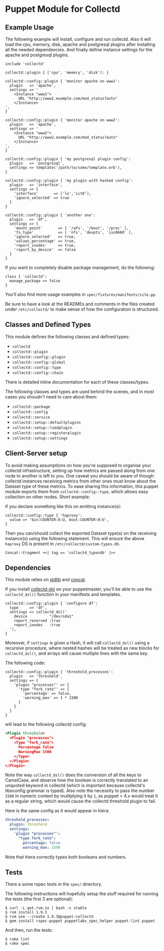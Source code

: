 Puppet Module for Collectd
==========================

Example Usage
-------------

The following example will install, configure and run collectd. Also it will load the cpu, memory, disk, apache and postgresql plugins after installing all the needed dependencies. And finally define instance settings for the apache and postgresql plugins.

```Puppet
include 'collectd'

collectd::plugin { ['cpu', 'memory', 'disk']: }

collectd::config::plugin { 'monitor apache on www1':
  plugin   => 'apache',
  settings => '
    <Instance "www1">
      URL "http://www1.example.com/mod_status?auto"
    </Instance>
',
}

collectd::config::plugin { 'monitor apache on www2':
  plugin   => 'apache',
  settings => '
    <Instance "www2">
      URL "http://www2.example.com/mod_status?auto"
    </Instance>
',
}

collectd::config::plugin { 'my postgresql plugin config':
  plugin   => 'postgresql',
  settings => template('/path/to/some/template.erb'),
}

collectd::config::plugin { 'my plugin with hashed config':
  plugin   => 'interface',
  settings => {
    'interface'       => ['lo','sit0'],
    'ignore_selected' => true
  }
}

collectd::config::plugin { 'another one':
  plugin   => 'df',
  settings => {
    'mount_point'       => [ '/afs', '/boot', '/proc' ],
    'fs_type'           => [ 'nfs', 'devpts', 'iso9660' ],
    'ignore_selected'   => true,
    'values_percentage' => true,
    'report_inodes'     => true,
    'report_by_device'  => false
  }
}

```

If you want to completely disable package management, do the following:

```puppet
class { 'collectd':
  manage_package => false
}
```

You'll also find more usage examples in `spec/fixtures/manifests/site.pp`.

Be sure to have a look at the READMEs and comments in the files created under `/etc/collectd/` to make sense of how the configuration is structured.

Classes and Defined Types
-------------------------

This module defines the following classes and defined types:
 * `collectd`
 * `collectd::plugin`
 * `collectd::config::plugin`
 * `collectd::config::global`
 * `collectd::config::type`
 * `collectd::config::chain`

There is detailed inline documentation for each of these classes/types.

The following classes and types are used behind the scenes, and in most cases you shoudn't need to care about them:
 * `collectd::package`
 * `collectd::config`
 * `collectd::service`
 * `collectd::setup::defaultplugins`
 * `collectd::setup::loadplugin`
 * `collectd::setup::registerplugin`
 * `collectd::setup::settings`

Client-Server setup
-------------------

To avoid making assumptions on how you're supposed to organise your collectd infrastructure, setting up how metrics are passed along from one node to another is left to you. One caveat you should be aware of though: collectd instances receiving metrics from other ones must know about the Dataset type of these metrics. To ease sharing this information, this puppet module exports them from `collectd::config::type`, which allows easy collection on other nodes. Short example:

If you declare something like this on emitting instance(s):

```Puppet
collectd::config::type { 'haproxy':
  value => 'bin:COUNTER:0:U, bout:COUNTER:0:U',
}
```

Then you can/should collect the exported Dataset type(s) on the receiving instance(s) using the following statement. This will ensure the above `haproxy` DS is present in `/etc/collectd/custom-types.db`.

```Puppet
Concat::Fragment <<| tag == 'collectd_typesdb' |>>
```

Dependencies
------------

This module relies on [stdlib](http://github.com/puppetlabs/puppetlabs-stdlib) and [concat](http://github.com/ripienaar/puppet-concat).

If you install [collectd-dsl](http://github.com/pyr/collectd-dsl) on your puppetmaster, you'll be able to use the `collectd_dsl()` function in your manifests and templates.

```Puppet
collectd::config::plugin { 'configure df':
  type     => 'df',
  settings => collectd_dsl('
    device          "/dev/sda1"
    report_reserved :true
    report_inodes   :true
  '),
}
```

Moreover, if `settings` is given a Hash, it will call `collectd_dsl()` using a recursive procedure, where nested hashes will be treated as new blocks for `collectd_dsl()`, and arrays will cause multiple lines with the same key.

The following code:

```Puppet
collectd::config::plugin { 'threshold_processes':
  plugin   => 'threshold',
  settings => {
    'plugin "processes"' => {
      'type "fork_rate"' => {
        'percentage' => false,
        'warning_max' => 1 * 1500
      }
    }
  }
}
```
will lead to the following collectd config:
```XML
<Plugin threshold>
  <Plugin "processes">
    <Type "fork_rate">
      Percentage false
      WarningMax 1500
    </Type>
  </Plugin>
</Plugin>
```

Note the way `collectd_dsl()` does the conversion of all the keys to CamelCase, and observe how the boolean is correctly translated to an unquoted keyword in collectd (which is important because collectd's liboconfig grammar is typed). Also note the necessity to pass the number `1500` in numeric context by mulitplying it by `1`, as puppet < 4.x would treat it as a regular string, which would cause the collectd threshold plugin to fail.

Here is the same config as it would appear in hiera:

```YAML
threshold_processes:
  plugin: threshold
  settings:
    'plugin "processes"':
      "type fork_rate":
        percentage: false
        warning_max: 1500
```

Note that hiera correctly types both booleans and numbers.

Tests
-----

There a some rspec tests in the `spec/` directory.

The following instructions will hopefully setup the stuff required for running the tests (the first 3 are optional):

    $ curl -L get.rvm.io | bash -s stable
    $ rvm install 1.9.3
    $ rvm use --create 1.9.3@puppet-collectd
    $ gem install rspec-puppet puppetlabs_spec_helper puppet-lint puppet

And then, run the tests:

    $ rake lint
    $ rake spec

